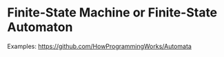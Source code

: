 # Finite-State Machine or Finite-State Automaton

Examples: https://github.com/HowProgrammingWorks/Automata
